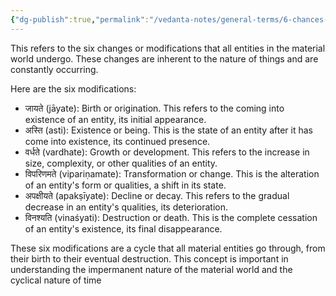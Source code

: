 ```yaml
---
{"dg-publish":true,"permalink":"/vedanta-notes/general-terms/6-chances-of-material-world/"}
---
```




This refers to the six changes or modifications that all entities in the material world undergo. These changes are inherent to the nature of things and are constantly occurring.

Here are the six modifications:
 * जायते (jāyate): Birth or origination. This refers to the coming into existence of an entity, its initial appearance.
 * अस्ति (asti): Existence or being. This is the state of an entity after it has come into existence, its continued presence.
 * वर्धते (vardhate): Growth or development. This refers to the increase in size, complexity, or other qualities of an entity.
 * विपरिणमते (vipariṇamate): Transformation or change. This is the alteration of an entity's form or qualities, a shift in its state.
 * अपक्षीयते (apakṣīyate): Decline or decay. This refers to the gradual decrease in an entity's qualities, its deterioration.
 * विनश्यति (vinaśyati): Destruction or death. This is the complete cessation of an entity's existence, its final disappearance.

These six modifications are a cycle that all material entities go through, from their birth to their eventual destruction. This concept is important in understanding the impermanent nature of the material world and the cyclical nature of time